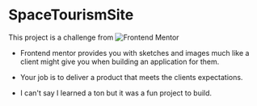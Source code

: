 # SpaceTourismSite
This project is a challenge from 
![Frontend Mentor]("https://www.frontendmentor.io/challenges/space-tourism-multipage-website-gRWj1URZ3")
- Frontend mentor provides you with sketches and images much like a client might give you when building an application for them.
- Your job is to deliver a product that meets the clients expectations.

- I can't say I learned a ton but it was a fun project to build.

